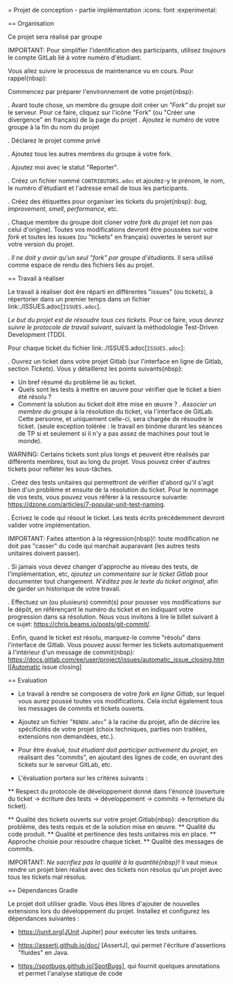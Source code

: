 = Projet de conception - partie implémentation 
:icons: font
:experimental:


== Organisation

Ce projet sera réalisé par groupe 

IMPORTANT: Pour simplifier l'identification des participants,
utilisez *toujours* le compte GitLab lié à votre numéro d'étudiant.

Vous allez suivre le processus de maintenance vu en cours.
Pour rappel{nbsp}:

Commencez par préparer l'environnement de votre projet{nbsp}:

. Avant toute chose, un membre du groupe doit créer un *"Fork"* du projet sur le serveur.
Pour ce faire, cliquez sur l'icône "Fork" (ou "Créer une divergence" en français) de la page du projet 
. Ajoutez le numéro de votre groupe à la fin du nom du projet

. Déclarez le projet comme privé

. Ajoutez tous les autres membres du groupe à votre fork.

. Ajoutez moi avec le statut "Reporter".

. Créez un fichier nommé `CONTRIBUTORS.adoc` et ajoutez-y le prénom, le nom, le numéro d'étudiant et l'adresse email de tous les participants.

. Créez des étiquettes pour organiser les tickets du projet{nbsp}: _bug_, _improvement_, _smell_, _performance_, etc.

. Chaque membre du groupe doit cloner *votre fork du projet* (et non pas celui d'origine).
Toutes vos modifications devront être poussées sur votre _fork_ et toutes les issues (ou "tickets" en français) ouvertes le seront sur votre version du projet.

. *Il ne doit y avoir qu'un seul "fork" par groupe d'étudiants.* Il sera utilisé comme espace de rendu des fichiers liés au projet.

== Travail à réaliser

Le travail à réaliser doit êre réparti en différentes "issues" (ou tickets), à répertorier dans un premier temps dans un fichier link:./ISSUES.adoc[`ISSUES.adoc`].

*Le but du projet est de résoudre tous ces tickets.* Pour ce faire, *vous devrez suivre le protocole de travail suivant*, suivant la méthodologie Test-Driven Development (TDD).

Pour chaque ticket du fichier link:./ISSUES.adoc[`ISSUES.adoc`]:

. Ouvrez un ticket dans votre projet Gitlab (sur l'interface en ligne de Gitlab, section _Tickets_). Vous y détaillerez les points suivants{nbsp}:

* Un bref résumé du problème lié au ticket.
* Quels sont les tests à mettre en œuvre pour vérifier que le ticket a bien été résolu ?
* Comment la solution au ticket doit être mise en œuvre ?
. *Associer un membre du groupe* à la résolution du ticket, via l'interface de GitLab. Cette personne, et uniquement celle-ci, sera chargée de résoudre le ticket. (seule exception tolérée : le travail en binôme durant les séances de TP si et seulement si il n'y a pas assez de machines pour tout le monde).

WARNING: Certains tickets sont plus longs et peuvent être réalisés par différents membres, tout au long du projet. Vous pouvez créer d'autres tickets pour refléter les sous-tâches.


. Créez des tests unitaires qui permettront de vérifier d'abord qu'il s'agit bien d'un problème et ensuite de la résolution du ticket.
Pour le nommage de vos tests, vous pouvez vous référer à la ressource suivante: https://dzone.com/articles/7-popular-unit-test-naming.

. Écrivez le code qui résout le ticket. Les tests écrits précédemment devront valider votre implémentation.

IMPORTANT: Faites attention à la régression{nbsp}!:
toute modification ne doit pas "casser" du code qui marchait auparavant (les autres tests unitaires doivent passer).

. Si jamais vous devez changer d'approche au niveau des tests, de l'implémentation, etc, *ajoutez un commentaire sur le ticket Gitlab* pour documenter tout changement. *N'éditez pas le texte du ticket original*, afin de garder un historique de votre travail.

. Effectuez un (ou plusieurs) commit(s) pour pousser vos modifications sur le dépôt, en référençant le numéro du ticket et en indiquant votre progression dans sa résolution. Nous vous invitons à lire le billet suivant à ce sujet: https://chris.beams.io/posts/git-commit/.

. Enfin, quand le ticket est résolu, marquez-le comme "résolu" dans l'interface de Gitlab.
Vous pouvez aussi fermer les tickets automatiquement à l'intérieur d'un message de commit{nbsp}: https://docs.gitlab.com/ee/user/project/issues/automatic_issue_closing.html[Automatic issue closing]


== Evaluation

* Le travail à rendre se composera de votre *fork en ligne Gitlab*, sur lequel vous aurez poussé toutes vos modifications. Cela inclut également tous les messages de commits et tickets ouverts.

* Ajoutez un fichier "`RENDU.adoc`" à la racine du projet, afin de décrire les spécificités de votre projet (choix techniques, parties non traitées, extensions non demandées, etc.).

* Pour être évalué, *tout étudiant doit participer activement du projet*, en réalisant des "commits", en ajoutant des lignes de code, en ouvrant des tickets sur le serveur GitLab, etc.

* L'évaluation portera sur les critères suivants :

** Respect du protocole de développement donné dans l'énoncé (ouverture du ticket -&gt; écriture des tests -&gt; développement -&gt; commits -&gt; fermeture du ticket).

** Qualité des tickets ouverts sur votre projet Gitlab{nbsp}: description du problème, des tests requis et de la solution mise en œuvre.
** Qualité du code produit.
** Qualité et pertinence des tests unitaires mis en place.
** Approche choisie pour résoudre chaque ticket.
** Qualité des messages de commits.

IMPORTANT: *Ne sacrifiez pas la qualité à la quantité{nbsp}!* Il vaut mieux rendre un projet bien réalisé avec des tickets non résolus qu'un projet avec tous les tickets mal résolus.

== Dépendances Gradle

Le projet doit utiliser gradle.  Vous êtes libres d'ajouter de nouvelles extensions lors du développement du projet.
Installez et configurez les dépendances suivantes :

* https://junit.org[JUnit Jupiter] pour exécuter les tests unitaires.

* https://assertj.github.io/doc/ [AssertJ], qui permet l'écriture d'assertions "fluides" en Java.

* https://spotbugs.github.io[SpotBugs], qui fournit quelques annotations et permet l'analyse statique de code

